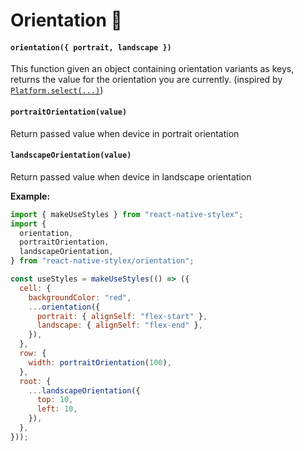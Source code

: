 # Orientation 📲

#### `orientation({ portrait, landscape })`

This function given an object containing orientation variants as keys, returns the value for the orientation you are
currently. (inspired by [`Platform.select(...)`](https://facebook.github.io/reac-native/docs/platform-specific-code#platform-module))

#### `portraitOrientation(value)`

Return passed value when device in portrait orientation

#### `landscapeOrientation(value)`

Return passed value when device in landscape orientation

**Example:**

```js
import { makeUseStyles } from "react-native-stylex";
import {
  orientation,
  portraitOrientation,
  landscapeOrientation,
} from "react-native-stylex/orientation";

const useStyles = makeUseStyles(() => ({
  cell: {
    backgroundColor: "red",
    ...orientation({
      portrait: { alignSelf: "flex-start" },
      landscape: { alignSelf: "flex-end" },
    }),
  },
  row: {
    width: portraitOrientation(100),
  },
  root: {
    ...landscapeOrientation({
      top: 10,
      left: 10,
    }),
  },
}));
```
